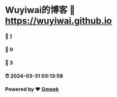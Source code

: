 # Wuyiwai的博客 :link: https://wuyiwai.github.io 
### :page_facing_up: [1](https://wuyiwai.github.io/tag.html) 
### :speech_balloon: 0 
### :hibiscus: 3 
### :alarm_clock: 2024-03-31 03:13:58 
### Powered by :heart: [Gmeek](https://github.com/Meekdai/Gmeek)
